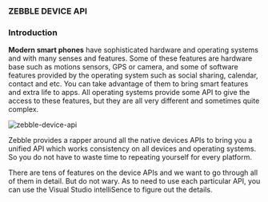 ﻿[zebble-device-api]: https://raw.githubusercontent.com/Geeksltd/Zebble.Docs/master/assets/device-environment/zebble-device-api.png

### ZEBBLE DEVICE API

### Introduction


**Modern smart phones** have sophisticated hardware and operating systems and with many senses and features. Some of these features are hardware base such as motions sensors, GPS or camera, and some of software features provided by the operating system such as social sharing, calendar, contact and etc. You can take advantage of them to bring smart features and extra life to apps. All operating systems provide some API to give the access to these features, but they are all very different and sometimes quite complex.

![zebble-device-api]

Zebble provides a rapper around all the native devices APIs to bring you a unified API which works consistency on all devices and operating systems. So you do not have to waste time to repeating yourself for every platform.

There are tens of features on the device APIs and we want to go through all of them in detail. But do not wary. As to need to use each particular API, you can use the Visual Studio intelliSence to figure out the details.